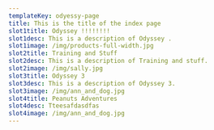 ```yaml
---
templateKey: odyessy-page
title: This is the title of the index page
slot1title: Odyssey !!!!!!!!
slot1desc: This is a description of Odyssey .
slot1image: /img/products-full-width.jpg
slot2title: Training and Stuff
slot2desc: This is a description of Training and stuff.
slot2image: /img/sally.jpg
slot3title: Odyssey 3
slot3desc: This is a description of Odyssey 3.
slot3image: /img/ann_and_dog.jpg
slot4title: Peanuts Adventures
slot4desc: Tteesafdasdfas
slot4image: /img/ann_and_dog.jpg
---
```


